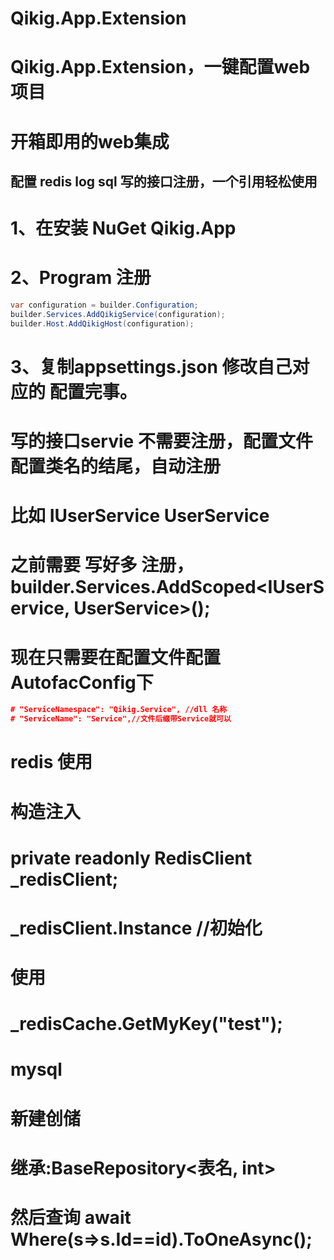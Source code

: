 # Qikig.App.Extension
# Qikig.App.Extension，一键配置web项目
# 开箱即用的web集成

## 配置 redis log sql 写的接口注册，一个引用轻松使用
# 1、在安装 NuGet Qikig.App
# 2、Program 注册
```csharp
var configuration = builder.Configuration;
builder.Services.AddQikigService(configuration);
builder.Host.AddQikigHost(configuration);
```
# 3、复制appsettings.json 修改自己对应的 配置完事。
# 写的接口servie 不需要注册，配置文件配置类名的结尾，自动注册
# 比如 IUserService UserService
# 之前需要 写好多 注册，builder.Services.AddScoped<IUserService, UserService>();
# 现在只需要在配置文件配置 AutofacConfig下
```json
# "ServiceNamespace": "Qikig.Service", //dll 名称
# "ServiceName": "Service",//文件后缀带Service就可以
```
# redis 使用
# 构造注入
# private readonly RedisClient _redisClient;
# _redisClient.Instance //初始化
# 使用
# _redisCache.GetMyKey("test");
# mysql
# 新建创储
# 继承:BaseRepository<表名, int>
# 然后查询 await Where(s=>s.Id==id).ToOneAsync();
